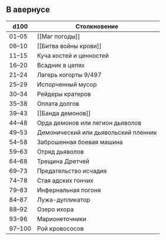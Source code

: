## В авернусе
| d100   | Столкновение                         |
| ------ | ------------------------------------ |
| 01–05  | [[Маг погоды]]                       |
| 06–10  | [[Битва войны крови]]                |
| 11–15  | Куча костей и ценностей              |
| 16–20  | Всадник в цепях                      |
| 21–24  | Лагерь когорты 9/497                 |
| 25–29  | Испорченный мусор                    |
| 30–34  | Рейдеры кратеров                     |
| 35–38  | Оплата долгов                        |
| 39–43  | [[Банда демонов]]                    |
| 44–48  | Орда демонов или легион дьяволов     |
| 49–53  | Демонический или дьявольский пленник |
| 54–58  | Заброшенная боевая машина            |
| 59–63  | Отряд дьяволов                       |
| 64–68  | Трещина Дретчей                      |
| 69–73  | Предательство исчадия                |
| 74–78  | Стая адских гончих                   |
| 79–83  | Инфернальная погоня                  |
| 84–87  | Лужа-дупликатор                      |
| 88–92  | Озеро ихора                          |
| 93–96  | Марионеточники                       |
| 97–100 | Рой кровососов                       |
